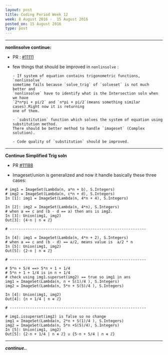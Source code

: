 ```yaml
---
layout: post
title: Coding Period Week 12
week: 8 August 2016 -  15 August 2016
posted_on: 15 August 2016
type: post
---
```


--------------------------------------------------------------------------------

**nonlinsolve continue:**

* PR : [#11111](https://github.com/sympy/sympy/pull/11111)

* few things that should be improved in `nonlinsolve` :

      - If system of equation contains trigonometric functions, `nonlinsolve`
      sometime fails because `solve_trig` of `solveset` is not much better and
      `nonlinsolve` have to identify what is the Intersection soln when we have
      `2*n*pi + pi/2` and `n*pi + pi/2`(means something similar cases).Right now it is returning
      one of them.

      - `substitution` function which solves the system of equation using substitution method.
      There should be better method to handle `imageset` (Complex solution).

      - Code quality of `substitution` should be improved.

--------------------------------------------------------------------------------


**Continue Simplified Trig soln**

* PR [#11188](https://github.com/sympy/sympy/pull/11188)

* Imageset/union is generalized and now it handle basically these three cases:

```
# img1 = ImageSet(Lambda(n, a*n + b), S.Integers)
# img2 = ImageSet(Lambda(n, c*n + d), S.Integers)
In [1]: img1 = ImageSet(Lambda(n, 4*n + 4), S.Integers)

In [2]: img2 = ImageSet(Lambda(n, 4*n), S.Integers)
# when a == c and (b - d == a) then ans is img2.
In [3]: Union(img1, img2)
Out[3]: {4⋅n | n ∊ ℤ}

# -------------------------------------------------------------

In [4]: img1 = ImageSet(Lambda(n, 4*n + 2), S.Integers)
# when a == c and (b - d) == a/2, means value is  a/2 * n
In [5]: Union(img1, img2)
Out[5]: {2⋅n | n ∊ ℤ}

# -------------------------------------------------------------

# 5*n + 5/4 ==> 5*n + 1 + 1/4
# 5*n + 1 + 1/4 is in n + 1/4
# check using img1.superset(img2) == true so img1 in ans
img1 = ImageSet(Lambda(n, n + S(1)/4 ), S.Integers)
img2 = ImageSet(Lambda(n, 5*n + S(5)/4 ), S.Integers)

In [4]: Union(img1, img2)
Out[4]: {n + 1/4 | n ∊ ℤ}

# -------------------------------------------------------------

# img1.issuperset(img2) is false so no change
img1 = ImageSet(Lambda(n, 2*n + S(1)/4 ), S.Integers)
img2 = ImageSet(Lambda(n, 5*n +S(5)/4), S.Integers)
In [5]: Union(img1, img2)
Out[5]: {2⋅n + 1/4 | n ∊ ℤ} ∪ {5⋅n + 5/4 | n ∊ ℤ}

```


--------------------------------------------------------------------------------
***continue..***
